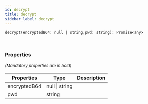 ```yaml
---
id: decrypt
title: decrypt
sidebar_label: decrypt
---
```


```tsx
decrypt(encryptedB64: null | string,pwd: string): Promise<any>
```
<br/>



### Properties

<font size="2"><i>(Mandatory properties are in bold)</i></font>

| Properties | Type | Description |
| --------- | ---- | ----------- |
| encryptedB64 | null \| string |  |
| pwd | string |  |
